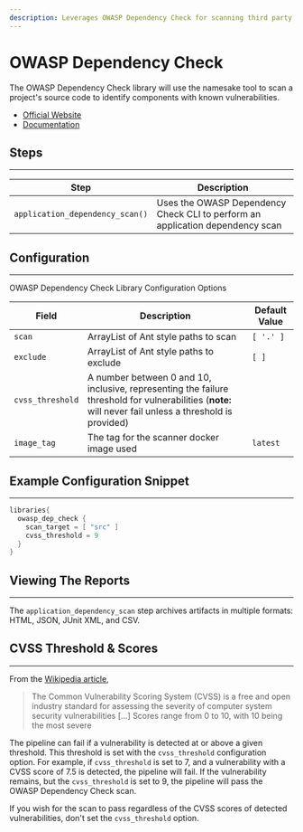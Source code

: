 ```yaml
---
description: Leverages OWASP Dependency Check for scanning third party application dependencies
---
```


# OWASP Dependency Check

The OWASP Dependency Check library will use the namesake tool to scan a project's source code to identify components with known vulnerabilities.

* [Official Website](https://www.owasp.org/index.php/OWASP_Dependency_Check)
* [Documentation](https://jeremylong.github.io/DependencyCheck/)

## Steps

---

| Step | Description |
| ----------- | ----------- |
| `application_dependency_scan()` | Uses the OWASP Dependency Check CLI to perform an application dependency scan |

## Configuration

---

OWASP Dependency Check Library Configuration Options

| Field | Description | Default Value |
| ----------- | ----------- | ----------- |
| `scan` | ArrayList of Ant style paths to scan | `[ '.' ]` |
| `exclude` | ArrayList of Ant style paths to exclude | `[ ]` |
| `cvss_threshold` | A number between 0 and 10, inclusive, representing the failure threshold for vulnerabilities (**note:** will never fail unless a threshold is provided) |  |
| `image_tag` | The tag for the scanner docker image used | `latest` |

## Example Configuration Snippet

---

```groovy
libraries{
  owasp_dep_check {
    scan_target = [ "src" ]
    cvss_threshold = 9 
  }
}
```

## Viewing The Reports

---

The `application_dependency_scan` step archives artifacts in multiple formats: HTML, JSON, JUnit XML, and CSV.

## CVSS Threshold & Scores

---

From the [Wikipedia article](https://en.wikipedia.org/wiki/Common_Vulnerability_Scoring_System),
>The Common Vulnerability Scoring System (CVSS) is a free and open industry standard for assessing the severity of computer system security vulnerabilities [...] Scores range from 0 to 10, with 10 being the most severe

The pipeline can fail if a vulnerability is detected at or above a given threshold.
This threshold is set with the `cvss_threshold` configuration option.
For example, if `cvss_threshold` is set to 7, and a vulnerability with a CVSS score of 7.5 is detected, the pipeline will fail.
If the vulnerability remains, but the `cvss_threshold` is set to 9, the pipeline will pass the OWASP Dependency Check scan.

If you wish for the scan to pass regardless of the CVSS scores of detected vulnerabilities, don't set the `cvss_threshold` option.
